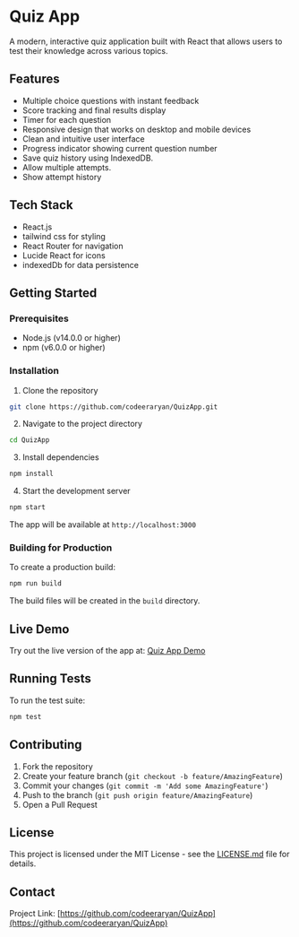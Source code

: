 # Quiz App

A modern, interactive quiz application built with React that allows users to test their knowledge across various topics.

## Features

- Multiple choice questions with instant feedback
- Score tracking and final results display
- Timer for each question
- Responsive design that works on desktop and mobile devices
- Clean and intuitive user interface
- Progress indicator showing current question number
- Save quiz history using IndexedDB. 
- Allow multiple attempts.  
- Show attempt history


## Tech Stack

- React.js
- tailwind css for styling
- React Router for navigation
- Lucide React for icons
- indexedDb for data persistence


## Getting Started

### Prerequisites

- Node.js (v14.0.0 or higher)
- npm (v6.0.0 or higher)

### Installation

1. Clone the repository
```bash
git clone https://github.com/codeeraryan/QuizApp.git
```

2. Navigate to the project directory
```bash
cd QuizApp
```

3. Install dependencies
```bash
npm install
```

4. Start the development server
```bash
npm start
```

The app will be available at `http://localhost:3000`

### Building for Production

To create a production build:

```bash
npm run build
```

The build files will be created in the `build` directory.

## Live Demo

Try out the live version of the app at: [Quiz App Demo](https://playquizzzz.netlify.app/)

## Running Tests

To run the test suite:

```bash
npm test
```

## Contributing

1. Fork the repository
2. Create your feature branch (`git checkout -b feature/AmazingFeature`)
3. Commit your changes (`git commit -m 'Add some AmazingFeature'`)
4. Push to the branch (`git push origin feature/AmazingFeature`)
5. Open a Pull Request

## License

This project is licensed under the MIT License - see the [LICENSE.md](LICENSE.md) file for details.

## Contact

Project Link: [https://github.com/codeeraryan/QuizApp](https://github.com/codeeraryan/QuizApp)

